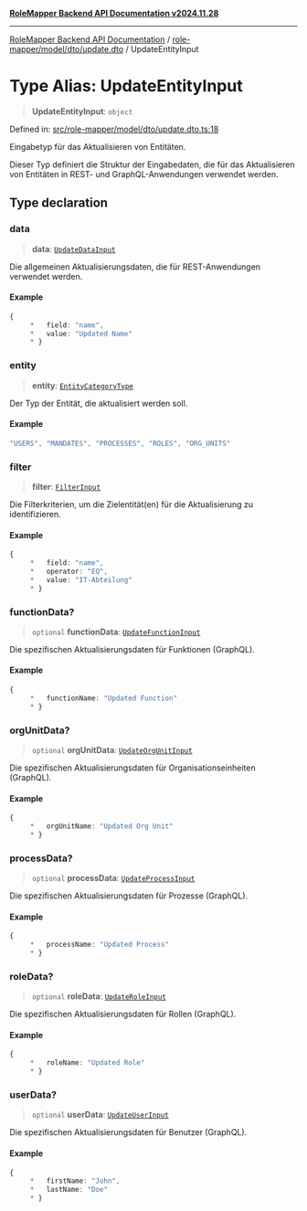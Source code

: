 [**RoleMapper Backend API Documentation v2024.11.28**](../../../../../README.md)

***

[RoleMapper Backend API Documentation](../../../../../modules.md) / [role-mapper/model/dto/update.dto](../README.md) / UpdateEntityInput

# Type Alias: UpdateEntityInput

> **UpdateEntityInput**: `object`

Defined in: [src/role-mapper/model/dto/update.dto.ts:18](https://github.com/FlowCraft-AG/RoleMapper/blob/046a4446f7c1ce6f2997dfd7b028c1b4223ffb6a/backend/src/role-mapper/model/dto/update.dto.ts#L18)

Eingabetyp für das Aktualisieren von Entitäten.

Dieser Typ definiert die Struktur der Eingabedaten, die für das Aktualisieren von
Entitäten in REST- und GraphQL-Anwendungen verwendet werden.

## Type declaration

### data

> **data**: [`UpdateDataInput`](../../../input/update.input/type-aliases/UpdateDataInput.md)

Die allgemeinen Aktualisierungsdaten, die für REST-Anwendungen verwendet werden.

#### Example

```ts
{
     *   field: "name",
     *   value: "Updated Name"
     * }
```

### entity

> **entity**: [`EntityCategoryType`](../../../entity/entities.entity/type-aliases/EntityCategoryType.md)

Der Typ der Entität, die aktualisiert werden soll.

#### Example

```ts
"USERS", "MANDATES", "PROCESSES", "ROLES", "ORG_UNITS"
```

### filter

> **filter**: [`FilterInput`](../../../input/filter.input/type-aliases/FilterInput.md)

Die Filterkriterien, um die Zielentität(en) für die Aktualisierung zu identifizieren.

#### Example

```ts
{
     *   field: "name",
     *   operator: "EQ",
     *   value: "IT-Abteilung"
     * }
```

### functionData?

> `optional` **functionData**: [`UpdateFunctionInput`](../../../input/update.input/type-aliases/UpdateFunctionInput.md)

Die spezifischen Aktualisierungsdaten für Funktionen (GraphQL).

#### Example

```ts
{
     *   functionName: "Updated Function"
     * }
```

### orgUnitData?

> `optional` **orgUnitData**: [`UpdateOrgUnitInput`](../../../input/update.input/type-aliases/UpdateOrgUnitInput.md)

Die spezifischen Aktualisierungsdaten für Organisationseinheiten (GraphQL).

#### Example

```ts
{
     *   orgUnitName: "Updated Org Unit"
     * }
```

### processData?

> `optional` **processData**: [`UpdateProcessInput`](../../../input/update.input/type-aliases/UpdateProcessInput.md)

Die spezifischen Aktualisierungsdaten für Prozesse (GraphQL).

#### Example

```ts
{
     *   processName: "Updated Process"
     * }
```

### roleData?

> `optional` **roleData**: [`UpdateRoleInput`](../../../input/update.input/type-aliases/UpdateRoleInput.md)

Die spezifischen Aktualisierungsdaten für Rollen (GraphQL).

#### Example

```ts
{
     *   roleName: "Updated Role"
     * }
```

### userData?

> `optional` **userData**: [`UpdateUserInput`](../../../input/update.input/type-aliases/UpdateUserInput.md)

Die spezifischen Aktualisierungsdaten für Benutzer (GraphQL).

#### Example

```ts
{
     *   firstName: "John",
     *   lastName: "Doe"
     * }
```
